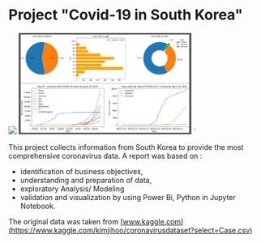# Project "Covid-19 in South Korea"
<img src="Images/DBB_Task#1"  height="200">       <img src="Images/Python.png"  height="200">
`

This project collects information from South Korea to provide the most comprehensive coronavirus data.
A report was based on :

* identification of business objectives,
* understanding and preparation of data,
* exploratory Analysis/ Modeling
* validation and visualization by using Power Bi, Python in Jupyter Notebook.

The original data was taken from [www.kaggle.com](https://www.kaggle.com/kimjihoo/coronavirusdataset?select=Case.csv)
